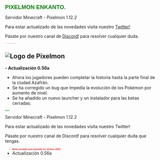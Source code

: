 <span style="font-size:14pt; color:green; font-family:Arial;"><strong>PIXELMON ENKANTO.</strong></span>

Servidor Minecraft - Pixelmon 1.12.2

Para estar actualizado de las novedades visita nuestro [Twitter!](https://twitter.com/PixelmonenKanto)

Pásate por nuestro canal de [Discord!](https://discord.gg/WvbrjUweCA) para resolver cualquier duda.

<span style="font-size: 1.6;">
- <span style="color:red;">**Beta cerrada será lanzada en Verano 2024**</span>
</span>

![Logo de Pixelmon](https://i.imgur.com/jw26DpP.png)
---

**- Actualización 0.56a**

- Ahora los jugadores pueden completar la historia hasta la parte final de la ciudad Azafrán.
- Se ha corregido un bug que impedía la evolución de los Pokémon por aumento de nivel.
- Se ha añadido un nuevo launcher y un instalador para las betas cerradas.

<!DOCTYPE html>
<html lang="es">
<head>
    <meta charset="UTF-8">
    <meta name="viewport" content="width=device-width, initial-scale=1.0">
    <title>PIXELMON ENKANTO</title>
    <style>
        h1 {
            font-size: 1.4;
            font-family: Arial;
            font-weight: bold;
            color: green;
            text-decoration: underline;
        }
        .update {
            font-size: 8px;
            font-family: Arial;
            color: red;
        }
    </style>
</head>
<body>
    <h1>PIXELMON ENKANTO</h1>
    <p>Servidor Minecraft - Pixelmon 1.12.2</p>
    <p>Para estar actualizado de las novedades visita nuestro Twitter!</p>
    <p>Pásate por nuestro canal de Discord! para resolver cualquier duda que tengas.</p>
    <ul>
        <li class="update"><strong>Beta cerrada será lanzada en Verano 2024</strong></li>
        <li>Actualización 0.56a</li>
    </ul>
</body>
</html>
